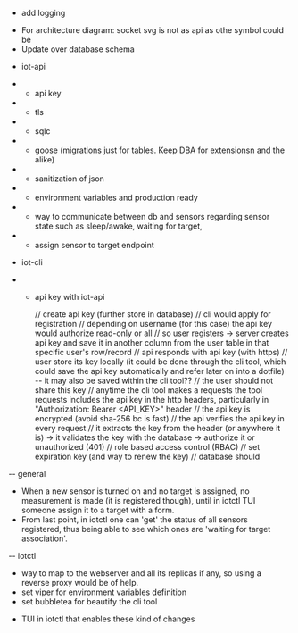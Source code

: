 * add logging 

- For architecture diagram: socket svg is not as api as othe symbol could be
- Update over database schema

* iot-api
* * api key
* * tls
* * sqlc
* * goose (migrations just for tables. Keep DBA for extensionsn and the alike)
* * sanitization of json
* * environment variables and production ready
* * way to communicate between db and sensors regarding sensor state such as sleep/awake, waiting for target,
* * assign sensor to target endpoint

* iot-cli
* * api key with iot-api



	// create api key (further store in database)
	// cli would apply for registration
	// depending on username (for this case) the api key would authorize read-only or all
	// so user registers -> server creates api key and save it in another column from the user table in that specific user's row/record
	// api responds with api key (with https)
	// user store its key locally (it could be done through the cli tool, which could save the api key automatically and refer later on into a dotfile) -- it may also be saved within the cli tool??
	// the user should not share this key
	// anytime the cli tool makes a requests the tool requests includes the api key in the http headers, particularly in "Authorization: Bearer <API_KEY>" header
	// the api key is encrypted (avoid sha-256 bc is fast)
	// the api verifies the api key in every request
	// it extracts the key from the header (or anywhere it is) -> it validates the key with the database -> authorize it or unauthorized (401)
	// role based access control (RBAC)
	// set expiration key (and way to renew the key)
	// database should

-- general
- When a new sensor is turned on and no target is assigned, no measurement is made (it is registered though), until in iotctl TUI someone assign it to a target with a form. 
- From last point, in iotctl one can 'get' the status of all sensors registered, thus being able to see which ones are 'waiting for target association'.

-- iotctl
* way to map to the webserver and all its replicas if any, so using a reverse proxy would be of help. 
* set viper for environment variables definition
* set bubbletea for beautify the cli tool
- TUI in iotctl that enables these kind of changes
